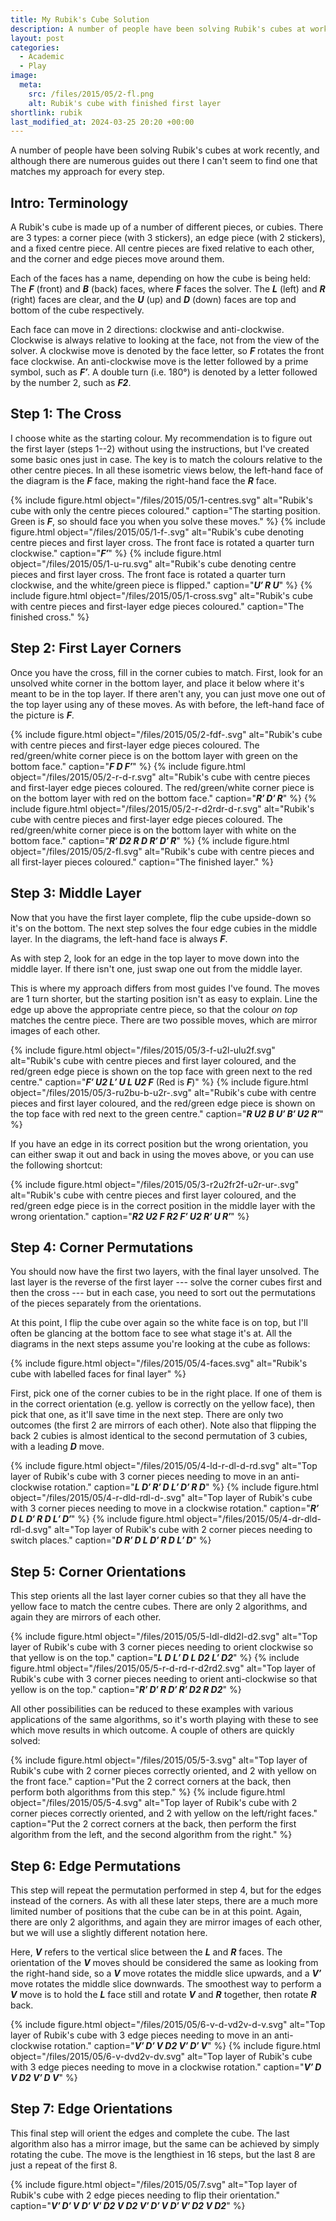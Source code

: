 ```yaml
---
title: My Rubik's Cube Solution
description: A number of people have been solving Rubik's cubes at work recently.
layout: post
categories:
  - Academic
  - Play
image:
  meta:
    src: /files/2015/05/2-fl.png
    alt: Rubik's cube with finished first layer
shortlink: rubik
last_modified_at: 2024-03-25 20:20 +00:00
---
```

A number of people have been solving Rubik's cubes at work recently, and although there are numerous guides out there I can't seem to find one that matches my approach for every step.

## Intro: Terminology

A Rubik's cube is made up of a number of different pieces, or cubies. There are 3 types: a corner piece (with 3 stickers), an edge piece (with 2 stickers), and a fixed centre piece. All centre pieces are fixed relative to each other, and the corner and edge pieces move around them.

Each of the faces has a name, depending on how the cube is being held: The _**F**_ (front) and _**B**_ (back) faces, where _**F**_ faces the solver. The _**L**_ (left) and _**R**_ (right) faces are clear, and the _**U**_ (up) and _**D**_ (down) faces are top and bottom of the cube respectively.

Each face can move in 2 directions: clockwise and anti-clockwise. Clockwise is always relative to looking at the face, not from the view of the solver. A clockwise move is denoted by the face letter, so _**F**_ rotates the front face clockwise. An anti-clockwise move is the letter followed by a prime symbol, such as _**F′**_. A double turn (i.e. 180°) is denoted by a letter followed by the number 2, such as _**F2**_.

## Step 1: The Cross

I choose white as the starting colour. My recommendation is to figure out the first layer (steps 1--2) without using the instructions, but I've created some basic ones just in case. The key is to match the colours relative to the other centre pieces. In all these isometric views below, the left-hand face of the diagram is the _**F**_ face, making the right-hand face the _**R**_ face.

{% include figure.html object="/files/2015/05/1-centres.svg" alt="Rubik's cube with only the centre pieces coloured." caption="The starting position. Green is _**F**_, so should face you when you solve these moves." %}
{% include figure.html object="/files/2015/05/1-f-.svg" alt="Rubik's cube denoting centre pieces and first layer cross. The front face is rotated a quarter turn clockwise." caption="_**F′**_" %}
{% include figure.html object="/files/2015/05/1-u-ru.svg" alt="Rubik's cube denoting centre pieces and first layer cross. The front face is rotated a quarter turn clockwise, and the white/green piece is flipped." caption="_**U′ R U**_" %}
{% include figure.html object="/files/2015/05/1-cross.svg" alt="Rubik's cube with centre pieces and first-layer edge pieces coloured." caption="The finished cross." %}

## Step 2: First Layer Corners

Once you have the cross, fill in the corner cubies to match. First, look for an unsolved white corner in the bottom layer, and place it below where it's meant to be in the top layer. If there aren't any, you can just move one out of the top layer using any of these moves. As with before, the left-hand face of the picture is _**F**_.

{% include figure.html object="/files/2015/05/2-fdf-.svg" alt="Rubik's cube with centre pieces and first-layer edge pieces coloured. The red/green/white corner piece is on the bottom layer with green on the bottom face." caption="_**F D F′**_" %}
{% include figure.html object="/files/2015/05/2-r-d-r.svg" alt="Rubik's cube with centre pieces and first-layer edge pieces coloured. The red/green/white corner piece is on the bottom layer with red on the bottom face." caption="_**R′ D′ R**_" %}
{% include figure.html object="/files/2015/05/2-r-d2rdr-d-r.svg" alt="Rubik's cube with centre pieces and first-layer edge pieces coloured. The red/green/white corner piece is on the bottom layer with white on the bottom face." caption="_**R′ D2 R D R′ D′ R**_" %}
{% include figure.html object="/files/2015/05/2-fl.svg" alt="Rubik's cube with centre pieces and all first-layer pieces coloured." caption="The finished layer." %}

## Step 3: Middle Layer

Now that you have the first layer complete, flip the cube upside-down so it's on the bottom. The next step solves the four edge cubies in the middle layer. In the diagrams, the left-hand face is always _**F**_.

As with step 2, look for an edge in the top layer to move down into the middle layer. If there isn't one, just swap one out from the middle layer.

This is where my approach differs from most guides I've found. The moves are 1 turn shorter, but the starting position isn't as easy to explain. Line the edge up above the appropriate centre piece, so that the colour _on top_ matches the centre piece. There are two possible moves, which are mirror images of each other.

{% include figure.html object="/files/2015/05/3-f-u2l-ulu2f.svg" alt="Rubik's cube with centre pieces and first layer coloured, and the red/green edge piece is shown on the top face with green next to the red centre." caption="_**F′ U2 L′ U L U2 F**_ (Red is _**F**_)" %}
{% include figure.html object="/files/2015/05/3-ru2bu-b-u2r-.svg" alt="Rubik's cube with centre pieces and first layer coloured, and the red/green edge piece is shown on the top face with red next to the green centre." caption="_**R U2 B U′ B′ U2 R′**_" %}

If you have an edge in its correct position but the wrong orientation, you can either swap it out and back in using the moves above, or you can use the following shortcut:

{% include figure.html object="/files/2015/05/3-r2u2fr2f-u2r-ur-.svg" alt="Rubik's cube with centre pieces and first layer coloured, and the red/green edge piece is in the correct position in the middle layer with the wrong orientation." caption="_**R2 U2 F R2 F′ U2 R′ U R′**_" %}

## Step 4: Corner Permutations

You should now have the first two layers, with the final layer unsolved. The last layer is the reverse of the first layer --- solve the corner cubes first and then the cross --- but in each case, you need to sort out the permutations of the pieces separately from the orientations.

At this point, I flip the cube over again so the white face is on top, but I'll often be glancing at the bottom face to see what stage it's at. All the diagrams in the next steps assume you're looking at the cube as follows:

{% include figure.html object="/files/2015/05/4-faces.svg" alt="Rubik's cube with labelled faces for final layer" %}

First, pick one of the corner cubies to be in the right place. If one of them is in the correct orientation (e.g. yellow is correctly on the yellow face), then pick that one, as it'll save time in the next step. There are only two outcomes (the first 2 are mirrors of each other). Note also that flipping the back 2 cubies is almost identical to the second permutation of 3 cubies, with a leading _**D**_ move.

{% include figure.html object="/files/2015/05/4-ld-r-dl-d-rd.svg" alt="Top layer of Rubik's cube with 3 corner pieces needing to move in an anti-clockwise rotation." caption="_**L D′ R′ D L′ D′ R D**_" %}
{% include figure.html object="/files/2015/05/4-r-dld-rdl-d-.svg" alt="Top layer of Rubik's cube with 3 corner pieces needing to move in a clockwise rotation." caption="_**R′ D L D′ R D L′ D′**_" %}
{% include figure.html object="/files/2015/05/4-dr-dld-rdl-d.svg" alt="Top layer of Rubik's cube with 2 corner pieces needing to switch places." caption="_**D R′ D L D′ R D L′ D**_" %}

## Step 5: Corner Orientations

This step orients all the last layer corner cubies so that they all have the yellow face to match the centre cubes. There are only 2 algorithms, and again they are mirrors of each other.

{% include figure.html object="/files/2015/05/5-ldl-dld2l-d2.svg" alt="Top layer of Rubik's cube with 3 corner pieces needing to orient clockwise so that yellow is on the top." caption="_**L D L′ D L D2 L′ D2**_" %}
{% include figure.html object="/files/2015/05/5-r-d-rd-r-d2rd2.svg" alt="Top layer of Rubik's cube with 3 corner pieces needing to orient anti-clockwise so that yellow is on the top." caption="_**R′ D′ R D′ R′ D2 R D2**_" %}

All other possibilities can be reduced to these examples with various applications of the same algorithms, so it's worth playing with these to see which move results in which outcome. A couple of others are quickly solved:

{% include figure.html object="/files/2015/05/5-3.svg" alt="Top layer of Rubik's cube with 2 corner pieces correctly oriented, and 2 with yellow on the front face." caption="Put the 2 correct corners at the back, then perform both algorithms from this step." %}
{% include figure.html object="/files/2015/05/5-4.svg" alt="Top layer of Rubik's cube with 2 corner pieces correctly oriented, and 2 with yellow on the left/right faces." caption="Put the 2 correct corners at the back, then perform the first algorithm from the left, and the second algorithm from the right." %}

## Step 6: Edge Permutations

This step will repeat the permutation performed in step 4, but for the edges instead of the corners. As with all these later steps, there are a much more limited number of positions that the cube can be in at this point. Again, there are only 2 algorithms, and again they are mirror images of each other, but we will use a slightly different notation here.

Here, _**V**_ refers to the vertical slice between the _**L**_ and _**R**_ faces. The orientation of the _**V**_ moves should be considered the same as looking from the right-hand side, so a _**V**_ move rotates the middle slice upwards, and a _**V′**_ move rotates the middle slice downwards. The smoothest way to perform a _**V**_ move is to hold the _**L**_ face still and rotate _**V**_ and _**R**_ together, then rotate _**R**_ back.

{% include figure.html object="/files/2015/05/6-v-d-vd2v-d-v.svg" alt="Top layer of Rubik's cube with 3 edge pieces needing to move in an anti-clockwise rotation." caption="_**V′ D′ V D2 V′ D′ V**_" %}
{% include figure.html object="/files/2015/05/6-v-dvd2v-dv.svg" alt="Top layer of Rubik's cube with 3 edge pieces needing to move in a clockwise rotation." caption="_**V′ D V D2 V′ D V**_" %}

## Step 7: Edge Orientations

This final step will orient the edges and complete the cube. The last algorithm also has a mirror image, but the same can be achieved by simply rotating the cube. The move is the lengthiest in 16 steps, but the last 8 are just a repeat of the first 8.

{% include figure.html object="/files/2015/05/7.svg" alt="Top layer of Rubik's cube with 2 edge pieces needing to flip their orientation." caption="_**V′ D′ V D′ V′ D2 V D2 V′ D′ V D′ V′ D2 V D2**_" %}
